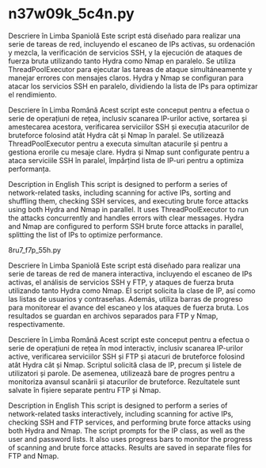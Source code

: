 # n37w09k_5c4n.py

Descriere în Limba Spaniolă
Este script está diseñado para realizar una serie de tareas de red, incluyendo el escaneo de IPs activas, su ordenación y mezcla, la verificación de servicios SSH, y la ejecución de ataques de fuerza bruta utilizando tanto Hydra como Nmap en paralelo. Se utiliza ThreadPoolExecutor para ejecutar las tareas de ataque simultáneamente y manejar errores con mensajes claros. Hydra y Nmap se configuran para atacar los servicios SSH en paralelo, dividiendo la lista de IPs para optimizar el rendimiento.

Descriere în Limba Română
Acest script este conceput pentru a efectua o serie de operațiuni de rețea, inclusiv scanarea IP-urilor active, sortarea și amestecarea acestora, verificarea serviciilor SSH și execuția atacurilor de bruteforce folosind atât Hydra cât și Nmap în paralel. Se utilizează ThreadPoolExecutor pentru a executa simultan atacurile și pentru a gestiona erorile cu mesaje clare. Hydra și Nmap sunt configurate pentru a ataca serviciile SSH în paralel, împărțind lista de IP-uri pentru a optimiza performanța.

Description in English
This script is designed to perform a series of network-related tasks, including scanning for active IPs, sorting and shuffling them, checking SSH services, and executing brute force attacks using both Hydra and Nmap in parallel. It uses ThreadPoolExecutor to run the attacks concurrently and handles errors with clear messages. Hydra and Nmap are configured to perform SSH brute force attacks in parallel, splitting the list of IPs to optimize performance.

8ru7_f7p_55h.py

Descriere în Limba Spaniolă
Este script está diseñado para realizar una serie de tareas de red de manera interactiva, incluyendo el escaneo de IPs activas, el análisis de servicios SSH y FTP, y ataques de fuerza bruta utilizando tanto Hydra como Nmap. El script solicita la clase de IP, así como las listas de usuarios y contraseñas. Además, utiliza barras de progreso para monitorear el avance del escaneo y los ataques de fuerza bruta. Los resultados se guardan en archivos separados para FTP y Nmap, respectivamente.

Descriere în Limba Română
Acest script este conceput pentru a efectua o serie de operațiuni de rețea în mod interactiv, inclusiv scanarea IP-urilor active, verificarea serviciilor SSH și FTP și atacuri de bruteforce folosind atât Hydra cât și Nmap. Scriptul solicită clasa de IP, precum și listele de utilizatori și parole. De asemenea, utilizează bare de progres pentru a monitoriza avansul scanării și atacurilor de bruteforce. Rezultatele sunt salvate în fișiere separate pentru FTP și Nmap.

Description in English
This script is designed to perform a series of network-related tasks interactively, including scanning for active IPs, checking SSH and FTP services, and performing brute force attacks using both Hydra and Nmap. The script prompts for the IP class, as well as the user and password lists. It also uses progress bars to monitor the progress of scanning and brute force attacks. Results are saved in separate files for FTP and Nmap.
